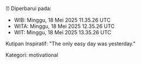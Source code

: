 ⏰ Diperbarui pada:
- WIB: Minggu, 18 Mei 2025 11.35.26 UTC
- WITA: Minggu, 18 Mei 2025 12.35.26 UTC
- WIT: Minggu, 18 Mei 2025 13.35.26 UTC

Kutipan Inspiratif:
"The only easy day was yesterday."


Kategori: motivational

